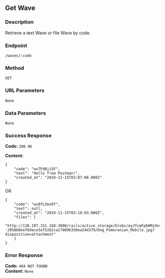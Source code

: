 ## Get Wave

### Description
Retrieve a text Wave or file Wave by code.

### Endpoint
`/waves/:code`

### Method
`GET`

### URL Parameters
`None`

### Data Parameters
`None`

### Success Response
**Code:** `200 OK`

**Content:**
```
{
    "code": "wv7Fd8ji5F",
    "text": "Hello from Postman!",
    "created_at": "2019-11-15T03:07:06.000Z"
}
```
OR
```
{
    "code": "wv8fL3mz0f",
    "text": null,
    "created_at": "2019-11-15T03:16:03.000Z",
    "files": [
        "http://138.197.151.168:3000/rails/active_storage/blobs/eyJfcmFpbHMiOnsibWVzc2FnZSI6IkJBaHBBYnM9IiwiZXhwIjpudWxsLCJwdXIiOiJibG9iX2lkIn19--2958b8eef8dace3af5262ca170896350ea24d379/Dog_Pomeranian_Mobile.jpg?disposition=attachment"
    ]
}
```

### Error Response
**Code:** `404 NOT FOUND`\
**Content:** `None`

